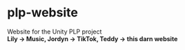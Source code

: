 # plp-website
Website for the Unity PLP project<br>
**Lily -> Music, Jordyn -> TikTok, Teddy -> this darn website**
